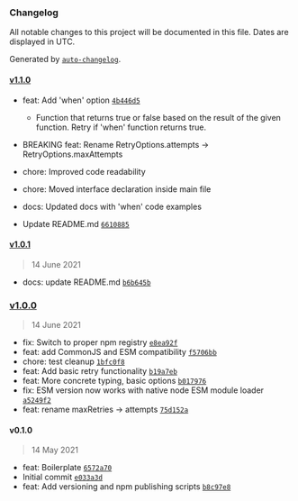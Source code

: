 ### Changelog

All notable changes to this project will be documented in this file. Dates are displayed in UTC.

Generated by [`auto-changelog`](https://github.com/CookPete/auto-changelog).

#### [v1.1.0](https://github.com/mattm-malone/with-retries/compare/v1.0.1...v1.1.0)

- feat: Add 'when' option [`4b446d5`](https://github.com/mattm-malone/with-retries/commit/4b446d51c05adc078e2b179534b373c06caf1a47)
  - Function that returns true or false based on the result of the given function. Retry if 'when' function returns true.
- BREAKING feat: Rename RetryOptions.attempts -> RetryOptions.maxAttempts
- chore: Improved code readability
- chore: Moved interface declaration inside main file
- docs: Updated docs with 'when' code examples

- Update README.md [`6610885`](https://github.com/mattm-malone/with-retries/commit/66108859aa3ac06e5740c61c2fa93b0ea02a83dd)

#### [v1.0.1](https://github.com/mattm-malone/with-retries/compare/v1.0.0...v1.0.1)

> 14 June 2021

- docs: update README.md [`b6b645b`](https://github.com/mattm-malone/with-retries/commit/b6b645b8de1f01c9e8b54f26f59f8e75184052c3)

### [v1.0.0](https://github.com/mattm-malone/with-retries/compare/v0.1.0...v1.0.0)

> 14 June 2021

- fix: Switch to proper npm registry [`e8ea92f`](https://github.com/mattm-malone/with-retries/commit/e8ea92f7fb4404c51cf52b74c7a259ce5a5bc5d9)
- feat: add CommonJS and ESM compatibility [`f5706bb`](https://github.com/mattm-malone/with-retries/commit/f5706bb08ce22bf230d9486d4fcae78749a43ae3)
- chore: test cleanup [`1bfc0f8`](https://github.com/mattm-malone/with-retries/commit/1bfc0f8544b3c72e46d1eaf062a5dcd8935c3a31)
- feat: Add basic retry functionality [`b19a7eb`](https://github.com/mattm-malone/with-retries/commit/b19a7eb90c638674479a37cc1478378c1fcb62bb)
- feat: More concrete typing, basic options [`b017976`](https://github.com/mattm-malone/with-retries/commit/b017976db26baaf16727fb3630122fe2f20b5b79)
- fix: ESM version now works with native node ESM module loader [`a5249f2`](https://github.com/mattm-malone/with-retries/commit/a5249f26982a69bacf034d3c69fd437a84cee931)
- feat: rename maxRetries -&gt; attempts [`75d152a`](https://github.com/mattm-malone/with-retries/commit/75d152ae9e49d53ae30f764ade8159727c16e7bc)

#### v0.1.0

> 14 May 2021

- feat: Boilerplate [`6572a70`](https://github.com/mattm-malone/with-retries/commit/6572a703f88ca5bff95694697ada2557143fa00b)
- Initial commit [`e033a3d`](https://github.com/mattm-malone/with-retries/commit/e033a3dd03ba666cc13b17b253921e7ff68e84b2)
- feat: Add versioning and npm publishing scripts [`b8c97e8`](https://github.com/mattm-malone/with-retries/commit/b8c97e8063d639b04d9437d0db3cdcd01e812489)

